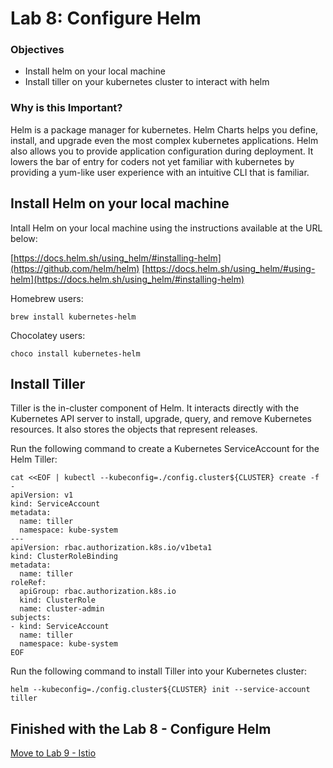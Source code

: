 # Lab 8: Configure Helm

### Objectives
- Install helm on your local machine
- Install tiller on your kubernetes cluster to interact with helm

### Why is this Important?
Helm is a package manager for kubernetes. Helm Charts helps you define, install, and upgrade even the most complex kubernetes applications. Helm also allows you to provide application configuration during deployment. It lowers the bar of entry for coders not yet familiar with kubernetes by providing a yum-like user experience with an intuitive CLI that is familiar.

## Install Helm on your local machine
Intall Helm on your local machine using the instructions available at the URL below:

[https://docs.helm.sh/using_helm/#installing-helm](https://github.com/helm/helm)
[https://docs.helm.sh/using_helm/#using-helm](https://docs.helm.sh/using_helm/#installing-helm)

Homebrew users:
```
brew install kubernetes-helm
```

Chocolatey users:
```
choco install kubernetes-helm
```

## Install Tiller
Tiller is the in-cluster component of Helm. It interacts directly with the Kubernetes API server to install, upgrade, query, and remove Kubernetes resources. It also stores the objects that represent releases.

Run the following command to create a Kubernetes ServiceAccount for the Helm Tiller:
```
cat <<EOF | kubectl --kubeconfig=./config.cluster${CLUSTER} create -f -
apiVersion: v1
kind: ServiceAccount
metadata:
  name: tiller
  namespace: kube-system
---
apiVersion: rbac.authorization.k8s.io/v1beta1
kind: ClusterRoleBinding
metadata:
  name: tiller
roleRef:
  apiGroup: rbac.authorization.k8s.io
  kind: ClusterRole
  name: cluster-admin
subjects:
- kind: ServiceAccount
  name: tiller
  namespace: kube-system
EOF
```

Run the following command to install Tiller into your Kubernetes cluster:
```
helm --kubeconfig=./config.cluster${CLUSTER} init --service-account tiller
```

## Finished with the Lab 8 - Configure Helm

[Move to Lab 9 - Istio](https://github.com/djannot/dcos-kubernetes-training/blob/master/labs/linux-macOS/lab9_istio.md)
